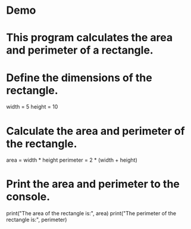 # Demo
# This program calculates the area and perimeter of a rectangle.

# Define the dimensions of the rectangle.
width = 5
height = 10

# Calculate the area and perimeter of the rectangle.
area = width * height
perimeter = 2 * (width + height)

# Print the area and perimeter to the console.
print("The area of the rectangle is:", area)
print("The perimeter of the rectangle is:", perimeter)
